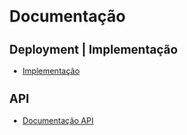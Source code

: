 # Documentação

## Deployment | Implementação
* [Implementação](deployment/README.md)

## API
* [Documentação API](https://alumniual-my.sharepoint.com/:x:/g/personal/30003444_students_ual_pt/Ef8KccoeCgdLuf-PgDp9SK4B5AtSiBjuPXh-8Y8qfgLY2g?e=T9ch7n)
